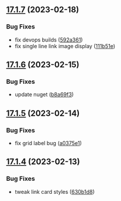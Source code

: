 ## [17.1.7](https://github.com/phandcock/GrampsView/compare/v17.1.6...v17.1.7) (2023-02-18)


### Bug Fixes

* fix devops builds ([592a361](https://github.com/phandcock/GrampsView/commit/592a3610313a51d78132481d9afc9eed8ec5fa80))
* fix single line link image display ([111b51e](https://github.com/phandcock/GrampsView/commit/111b51ef24e658b556a6da364fbe94a6e49e4cac))



## [17.1.6](https://github.com/phandcock/GrampsView/compare/v17.1.5...v17.1.6) (2023-02-15)


### Bug Fixes

* update nuget ([b8a69f3](https://github.com/phandcock/GrampsView/commit/b8a69f376807657a41f0c78fe44c1668665adfab))



## [17.1.5](https://github.com/phandcock/GrampsView/compare/v17.1.4...v17.1.5) (2023-02-14)


### Bug Fixes

* fix grid label bug ([a0375e1](https://github.com/phandcock/GrampsView/commit/a0375e18f4d2bf96b6e8137c5afba1a669ecfa16))



## [17.1.4](https://github.com/phandcock/GrampsView/compare/v17.1.3...v17.1.4) (2023-02-13)


### Bug Fixes

* tweak link card styles ([630b1d8](https://github.com/phandcock/GrampsView/commit/630b1d84f58820aca53187ce8a1733a3a3303e1c))



